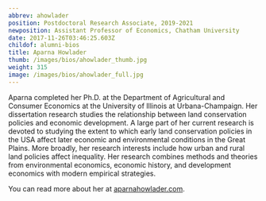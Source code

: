 ```yaml
---
abbrev: ahowlader
position: Postdoctoral Research Associate, 2019-2021
newposition: Assistant Professor of Economics, Chatham University
date: 2017-11-26T03:46:25.603Z
childof: alumni-bios
title: Aparna Howlader
thumb: /images/bios/ahowlader_thumb.jpg
weight: 315
image: /images/bios/ahowlader_full.jpg
---
```

Aparna completed her Ph.D. at the Department of Agricultural and Consumer Economics at the University of Illinois at Urbana-Champaign. Her dissertation research studies the relationship between land conservation policies and economic development. A large part of her current research is devoted to studying the extent to which early land conservation policies in the USA affect later economic and environmental conditions in the Great Plains. More broadly, her research interests include how urban and rural land policies affect inequality. Her research combines methods and theories from environmental economics, economic history, and development economics with modern empirical strategies.

You can read more about her at <a href="https://www.aparnahowlader.com/" target="_blank">aparnahowlader.com</a>.
